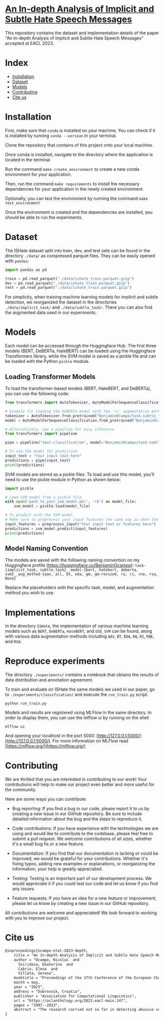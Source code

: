 # [An In-depth Analysis of Implicit and Subtle Hate Speech Messages](https://aclanthology.org/2023.eacl-main.147/)

This repository contains the dataset and implementation details of the paper "An
In-depth Analysis of Implicit and Subtle Hate Speech Messages" accepted at EACL
2023.

# Index

- [Installation](#installation)
- [Dataset](#dataset)
- [Models](#models)
- [Contributing](#contributing)
- [Cite us](#cite-us)

# Installation

First, make sure that `conda` is installed on your machine. You can check if it
is installed by running `conda --version` in your terminal.

Clone the repository that contains of this project onto your local machine.

Once conda is installed, navigate to the directory where the application is
located in the terminal.

Run the command `make create_environment` to create a new conda environment for
your application.

Then, run the command `make requirements` to install the necessary dependencies
for your application in the newly created environment.

Optionally, you can test the environment by running the command `make
test_environment`

Once the environment is created and the dependencies are installed, you should
be able to run the experiments.

# Dataset

The ISHate dataset split into train, dev, and test sets can be found in the
directory `./data/` as compressed parquet files. They can be easily opened with
`pandas`:

```python
import pandas as pd

train = pd.read_parquet("./data/ishate_train.parquet.gzip")
dev = pd.read_parquet("./data/ishate_train.parquet.gzip")
test = pd.read_parquet("./data/ishate_train.parquet.gzip")
```

For simplicity, when training machine learning models for implicit and subtle
detection, we reorganized the dataset in the directories `./data/implicit_task/`
and `./data/subtle_task/`. There you can also find the augmented data used in
our experiments.

# Models

Each model can be accessed through the Huggingface Hub. The first three models (BERT, DeBERTa, HateBERT)
can be loaded using the Huggingface Transformers library, while the SVM model is saved as a pickle file
and can be loaded with the Python `pickle` module.

## Loading Transformer Models

To load the transformer-based models (BERT, HateBERT, and DeBERTa), you can use the following code:

```python
from transformers import AutoTokenizer, AutoModelForSequenceClassification

# Example for loading the DeBERTa model with the 'ri' augmentation method for the 'subtle_task'
tokenizer = AutoTokenizer.from_pretrained("BenjaminOcampo/task-subtle_task__model-deberta__aug_method-ri")
model = AutoModelForSequenceClassification.from_pretrained("BenjaminOcampo/task-subtle_task__model-deberta__aug_method-ri")

# Alternatively, use a pipeline for easy inference
from transformers import pipeline

pipe = pipeline("text-classification", model="BenjaminOcampo/task-subtle_task__model-deberta__aug_method-ri")

# To use the model for prediction
input_text = "Your input text here"
predictions = pipe(input_text)
print(predictions)
```

SVM models are stored as a pickle files. To load and use this model, you'll need to use the pickle module in Python as shown below:

```python
import pickle

# Load SVM model from a pickle file
with open('path_to_your_svm_model.pkl', 'rb') as model_file:
    svm_model = pickle.load(model_file)

# To predict with the SVM model
# Make sure to preprocess your input features the same way as when the model was trained
input_features = preprocess_input("Your input text or features here")
predictions = svm_model.predict(input_features)
print(predictions)
```

## Model Naming Convention

The models are saved with the following naming convention on my Huggingface profile (https://huggingface.co/BenjaminOcampo):
`task-{implicit_task, subtle_task}__model-{bert, hatebert, deberta, svm}__aug_method-{aav, all, bt, eda, gm, gm-revised, ra, ri, rne, rsa, None}`

Replace the placeholders with the specific task, model, and augmentation method you wish to use.

# Implementations

In the directory `ISHate`, the implementation of various machine learning models
such as `BERT`, `DeBERTa`, `HateBERT`, and `USE_SVM` can be found, along with
various data augmentation methods including `AAV`, `BT`, `EDA`, `RA`, `RI`,
`RNE`, and `RSA`.


# Reproduce experiments

The directory `./experiments/` contains a notebook that obtains the results of data distribution and annotation agreement.

To train and evaluate on ISHate the same models we used in our paper, go to `./experiments/classification/` and execute the `run_train.py` script.

```shell
python run_train.py
```

Models and results are registered using MLFlow in the same directory. In order to display them, you can use the mlflow ui by running on the shell

```shell
mlflow ui
```

And opening your localhost in the port 5000: [http://127.0.0.1:5000/](http://127.0.0.1:5000/). For more information on MLFlow read [https://mlflow.org/](https://mlflow.org/)

# Contributing

We are thrilled that you are interested in contributing to our work! Your
contributions will help to make our project even better and more useful for the
community.

Here are some ways you can contribute:

- Bug reporting: If you find a bug in our code, please report it to us by
  creating a new issue in our GitHub repository. Be sure to include detailed
  information about the bug and the steps to reproduce it.

- Code contributions: If you have experience with the technologies we are using
  and would like to contribute to the codebase, please feel free to submit a
  pull request. We welcome contributions of all sizes, whether it's a small bug
  fix or a new feature.

- Documentation: If you find that our documentation is lacking or could be
  improved, we would be grateful for your contributions. Whether it's fixing
  typos, adding new examples or explanations, or reorganizing the information,
  your help is greatly appreciated.

- Testing: Testing is an important part of our development process. We would
  appreciate it if you could test our code and let us know if you find any
  issues.

- Feature requests: If you have an idea for a new feature or improvement, please
  let us know by creating a new issue in our GitHub repository.

All contributions are welcome and appreciated! We look forward to working with
you to improve our project.

# Cite us

```tex
@inproceedings{ocampo-etal-2023-depth,
    title = "An In-depth Analysis of Implicit and Subtle Hate Speech Messages",
    author = "Ocampo, Nicolas  and
      Sviridova, Ekaterina  and
      Cabrio, Elena  and
      Villata, Serena",
    booktitle = "Proceedings of the 17th Conference of the European Chapter of the Association for Computational Linguistics",
    month = may,
    year = "2023",
    address = "Dubrovnik, Croatia",
    publisher = "Association for Computational Linguistics",
    url = "https://aclanthology.org/2023.eacl-main.147",
    pages = "1997--2013",
    abstract = "The research carried out so far in detecting abusive content in social media has primarily focused on overt forms of hate speech. While explicit hate speech (HS) is more easily identifiable by recognizing hateful words, messages containing linguistically subtle and implicit forms of HS (as circumlocution, metaphors and sarcasm) constitute a real challenge for automatic systems. While the sneaky and tricky nature of subtle messages might be perceived as less hurtful with respect to the same content expressed clearly, such abuse is at least as harmful as overt abuse. In this paper, we first provide an in-depth and systematic analysis of 7 standard benchmarks for HS detection, relying on a fine-grained and linguistically-grounded definition of implicit and subtle messages. Then, we experiment with state-of-the-art neural network architectures on two supervised tasks, namely implicit HS and subtle HS message classification. We show that while such models perform satisfactory on explicit messages, they fail to detect implicit and subtle content, highlighting the fact that HS detection is not a solved problem and deserves further investigation.",
}
```

